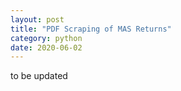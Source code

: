 ```yaml
---
layout: post
title: "PDF Scraping of MAS Returns"
category: python
date: 2020-06-02
---
```


to be updated
